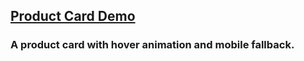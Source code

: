 ## [Product Card Demo](https://lana-20.github.io/product-card-hover-animation/) 

### A product card with hover animation and mobile fallback.
